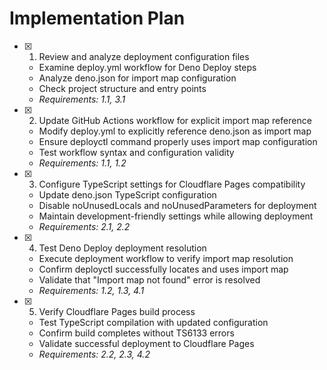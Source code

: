 # Implementation Plan

- [x] 1. Review and analyze deployment configuration files
  - Examine deploy.yml workflow for Deno Deploy steps
  - Analyze deno.json for import map configuration
  - Check project structure and entry points
  - _Requirements: 1.1, 3.1_

- [x] 2. Update GitHub Actions workflow for explicit import map reference
  - Modify deploy.yml to explicitly reference deno.json as import map
  - Ensure deployctl command properly uses import map configuration
  - Test workflow syntax and configuration validity
  - _Requirements: 1.1, 1.2_

- [x] 3. Configure TypeScript settings for Cloudflare Pages compatibility
  - Update deno.json TypeScript configuration
  - Disable noUnusedLocals and noUnusedParameters for deployment
  - Maintain development-friendly settings while allowing deployment
  - _Requirements: 2.1, 2.2_

- [x] 4. Test Deno Deploy deployment resolution
  - Execute deployment workflow to verify import map resolution
  - Confirm deployctl successfully locates and uses import map
  - Validate that "Import map not found" error is resolved
  - _Requirements: 1.2, 1.3, 4.1_

- [x] 5. Verify Cloudflare Pages build process
  - Test TypeScript compilation with updated configuration
  - Confirm build completes without TS6133 errors
  - Validate successful deployment to Cloudflare Pages
  - _Requirements: 2.2, 2.3, 4.2_


